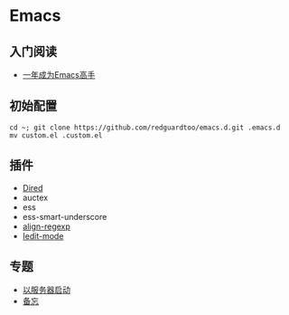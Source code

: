 # Emacs


## 入门阅读

- [一年成为Emacs高手](https://github.com/redguardtoo/mastering-emacs-in-one-year-guide/blob/master/guide-zh.org)

## 初始配置
```
cd ~; git clone https://github.com/redguardtoo/emacs.d.git .emacs.d
mv custom.el .custom.el
```

## 插件

- [Dired](dired.md)
- auctex
- ess
- ess-smart-underscore
- [align-regexp](align.md)
- [Iedit-mode](iedit.md)

## 专题

- [以服务器启动](server.md)
- [备忘](memo.md)

